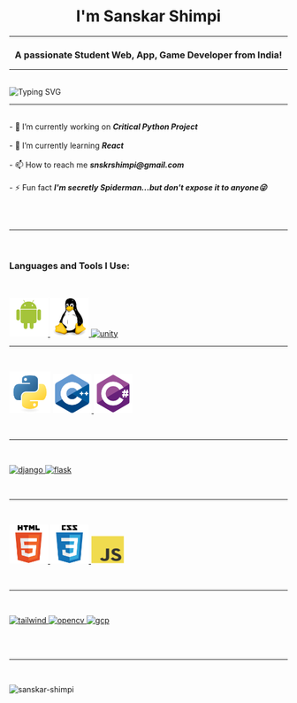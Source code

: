 
<h1 align="center">I'm Sanskar Shimpi</h1>
<hr>
<h3 align="center">A passionate Student Web, App, Game Developer from India!</h3>
<hr>
<br>
<img src="https://readme-typing-svg.demolab.com?font=Times+New+Roman&size=30&pause=0&color=BD24FF&width=435&lines=I am a Web+Designer!+;I am an App+Developer!+;I am a Game+Developer!+;I am a Web Developer!" alt="Typing SVG" />
<p align="left">
<hr>
<br>
- 🔭 I’m currently working on <b><i>Critical Python Project</i></b>
<br>
<br>
- 🌱 I’m currently learning <b><i>React</i></b>
<br>
<br>
- 📫 How to reach me <b><i>snskrshimpi@gmail.com</i></b>
<br>
<br>
- ⚡ Fun fact <b><i>I'm secretly Spiderman...but don't expose it to anyone😜</i></b>

</p>
<br>
<br>
<hr>
<br>  
<h3 align="left">Languages and Tools I Use:</h3>
<p align="left"> <a href="https://developer.android.com" target="_blank" rel="noreferrer">
    
<br>

<img src="https://raw.githubusercontent.com/devicons/devicon/master/icons/android/android-original-wordmark.svg" alt="android" width="70" height="70"/> </a> <a href="https://www.w3schools.com/cpp/" target="_blank" rel="noreferrer"><img src="https://raw.githubusercontent.com/devicons/devicon/master/icons/linux/linux-original.svg" alt="linux" width="70" height="70"/> </a> <a href="https://opencv.org/" target="_blank" rel="noreferrer"><img src="https://www.vectorlogo.zone/logos/unity3d/unity3d-icon.svg" alt="unity" width="70" height="70"/> </a> </p>

<hr>
<br>

<img src="https://raw.githubusercontent.com/devicons/devicon/master/icons/python/python-original.svg" alt="python" width="75" height="75"/> </a> <a href="https://tailwindcss.com/" target="_blank" rel="noreferrer"><img src="https://raw.githubusercontent.com/devicons/devicon/master/icons/cplusplus/cplusplus-original.svg" alt="cplusplus" width="70" height="70"/> </a> <a href="https://www.w3schools.com/cs/" target="_blank" rel="noreferrer"><img src="https://raw.githubusercontent.com/devicons/devicon/master/icons/csharp/csharp-original.svg" alt="csharp" width="70" height="70"/> </a> <a href="https://www.w3schools.com/css/" target="_blank" rel="noreferrer">

<br>
<hr>
<br>  
          
    
<img src="https://cdn.worldvectorlogo.com/logos/django.svg" alt="django" width="70" height="70"/> </a> <a href="https://flask.palletsprojects.com/" target="_blank" rel="noreferrer"><img src="https://www.vectorlogo.zone/logos/pocoo_flask/pocoo_flask-icon.svg" alt="flask" width="70" height="70"/> </a> <a href="https://cloud.google.com" target="_blank" rel="noreferrer">
    
    
<br>
<hr>
<br>   



<img src="https://raw.githubusercontent.com/devicons/devicon/master/icons/html5/html5-original-wordmark.svg" alt="html5" width="70" height="70"/> </a> <a href="https://www.java.com" target="_blank" rel="noreferrer"><img src="https://raw.githubusercontent.com/devicons/devicon/master/icons/css3/css3-original-wordmark.svg" alt="css3" width="70" height="70"/> </a> <a href="https://www.djangoproject.com/" target="_blank" rel="noreferrer"><img src="https://raw.githubusercontent.com/devicons/devicon/master/icons/javascript/javascript-original.svg" alt="javascript" width="60" height="50"/> </a> <a href="https://www.linux.org/" target="_blank" rel="noreferrer"> 
    
    
    
<br>
<hr>
<br>  
    
    

<img src="https://www.vectorlogo.zone/logos/tailwindcss/tailwindcss-icon.svg" alt="tailwind" width="70" height="60"/> </a> <a href="https://unity.com/" target="_blank" rel="noreferrer"><img src="https://www.vectorlogo.zone/logos/opencv/opencv-icon.svg" alt="opencv" width="90" height="60"/> </a> <a href="https://www.python.org" target="_blank" rel="noreferrer"><img src="https://www.vectorlogo.zone/logos/google_cloud/google_cloud-icon.svg" alt="gcp" width="70" height="60"/> </a> <a href="https://www.w3.org/html/" target="_blank" rel="noreferrer">
    
    
<br>
<br>
<hr>
<br>  


<p>
    
<img align="left" src="https://github-readme-stats.vercel.app/api/top-langs?username=sanskar-shimpi&show_icons=true&locale=en&layout=compact" alt="sanskar-shimpi" />
</p>


